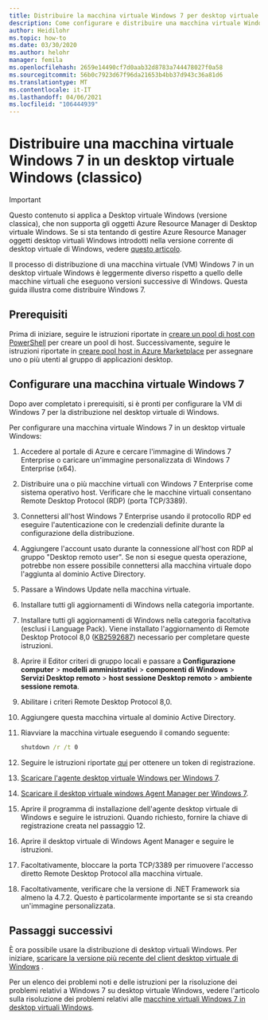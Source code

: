 ```yaml
---
title: Distribuire la macchina virtuale Windows 7 per desktop virtuale Windows (classico)-Azure
description: Come configurare e distribuire una macchina virtuale Windows 7 in Windows Virtual Desktop Windows Desktop (classico).
author: Heidilohr
ms.topic: how-to
ms.date: 03/30/2020
ms.author: helohr
manager: femila
ms.openlocfilehash: 2659e14490cf7d0aab32d8783a744478027f0a58
ms.sourcegitcommit: 56b0c7923d67f96da21653b4bb37d943c36a81d6
ms.translationtype: MT
ms.contentlocale: it-IT
ms.lasthandoff: 04/06/2021
ms.locfileid: "106444939"
---
```

# <a name="deploy-a-windows-7-virtual-machine-on-windows-virtual-desktop-classic"></a>Distribuire una macchina virtuale Windows 7 in un desktop virtuale Windows (classico)

>[!IMPORTANT]
>Questo contenuto si applica a Desktop virtuale Windows (versione classica), che non supporta gli oggetti Azure Resource Manager di Desktop virtuale Windows. Se si sta tentando di gestire Azure Resource Manager oggetti desktop virtuali Windows introdotti nella versione corrente di desktop virtuale di Windows, vedere [questo articolo](../deploy-windows-7-virtual-machine.md).

Il processo di distribuzione di una macchina virtuale (VM) Windows 7 in un desktop virtuale Windows è leggermente diverso rispetto a quello delle macchine virtuali che eseguono versioni successive di Windows. Questa guida illustra come distribuire Windows 7.

## <a name="prerequisites"></a>Prerequisiti

Prima di iniziare, seguire le istruzioni riportate in [creare un pool di host con PowerShell](create-host-pools-powershell-2019.md) per creare un pool di host. Successivamente, seguire le istruzioni riportate in [creare pool host in Azure Marketplace](create-host-pools-azure-marketplace-2019.md#optional-assign-additional-users-to-the-desktop-application-group) per assegnare uno o più utenti al gruppo di applicazioni desktop.

## <a name="configure-a-windows-7-virtual-machine"></a>Configurare una macchina virtuale Windows 7

Dopo aver completato i prerequisiti, si è pronti per configurare la VM di Windows 7 per la distribuzione nel desktop virtuale di Windows.

Per configurare una macchina virtuale Windows 7 in un desktop virtuale Windows:

1. Accedere al portale di Azure e cercare l'immagine di Windows 7 Enterprise o caricare un'immagine personalizzata di Windows 7 Enterprise (x64).
2. Distribuire una o più macchine virtuali con Windows 7 Enterprise come sistema operativo host. Verificare che le macchine virtuali consentano Remote Desktop Protocol (RDP) (porta TCP/3389).
3. Connettersi all'host Windows 7 Enterprise usando il protocollo RDP ed eseguire l'autenticazione con le credenziali definite durante la configurazione della distribuzione.
4. Aggiungere l'account usato durante la connessione all'host con RDP al gruppo "Desktop remoto user". Se non si esegue questa operazione, potrebbe non essere possibile connettersi alla macchina virtuale dopo l'aggiunta al dominio Active Directory.
5. Passare a Windows Update nella macchina virtuale.
6. Installare tutti gli aggiornamenti di Windows nella categoria importante.
7. Installare tutti gli aggiornamenti di Windows nella categoria facoltativa (esclusi i Language Pack). Viene installato l'aggiornamento di Remote Desktop Protocol 8,0 ([KB2592687](https://www.microsoft.com/download/details.aspx?id=35387)) necessario per completare queste istruzioni.
8. Aprire il Editor criteri di gruppo locali e passare a **Configurazione computer**  >  **modelli amministrativi**  >  **componenti di Windows**  >  **Servizi Desktop remoto**  >  **host sessione Desktop remoto**  >  **ambiente sessione remota**.
9. Abilitare i criteri Remote Desktop Protocol 8,0.
10. Aggiungere questa macchina virtuale al dominio Active Directory.
11. Riavviare la macchina virtuale eseguendo il comando seguente:

     ```cmd
     shutdown /r /t 0
     ```

12. Seguire le istruzioni riportate [qui](/powershell/module/windowsvirtualdesktop/export-rdsregistrationinfo/) per ottenere un token di registrazione.
13. [Scaricare l'agente desktop virtuale Windows per Windows 7](https://query.prod.cms.rt.microsoft.com/cms/api/am/binary/RE3JZCm).
14. [Scaricare il desktop virtuale windows Agent Manager per Windows 7](https://query.prod.cms.rt.microsoft.com/cms/api/am/binary/RE3K2e3).
15. Aprire il programma di installazione dell'agente desktop virtuale di Windows e seguire le istruzioni. Quando richiesto, fornire la chiave di registrazione creata nel passaggio 12.
16. Aprire il desktop virtuale di Windows Agent Manager e seguire le istruzioni.
17. Facoltativamente, bloccare la porta TCP/3389 per rimuovere l'accesso diretto Remote Desktop Protocol alla macchina virtuale.
18. Facoltativamente, verificare che la versione di .NET Framework sia almeno la 4.7.2. Questo è particolarmente importante se si sta creando un'immagine personalizzata.

## <a name="next-steps"></a>Passaggi successivi

È ora possibile usare la distribuzione di desktop virtuali Windows. Per iniziare, [scaricare la versione più recente del client desktop virtuale di Windows](https://aka.ms/wvd/clients/windows) .

Per un elenco dei problemi noti e delle istruzioni per la risoluzione dei problemi relativi a Windows 7 su desktop virtuale Windows, vedere l'articolo sulla risoluzione dei problemi relativi alle [macchine virtuali Windows 7 in desktop virtuali Windows](troubleshoot-windows-7-vm.md).
